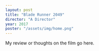 ```yaml
---
layout: post
title: "Blade Runner 2049"
director: "A Director"
year: 2017
poster: "/assets/img/home.png"
---
```


My review or thoughts on the film go here.
